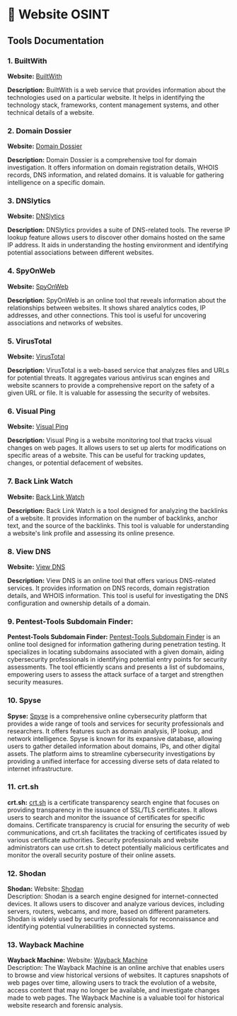 # 🎒 Website OSINT

## Tools Documentation

### 1. BuiltWith

**Website:** [BuiltWith](https://builtwith.com/)

**Description:** BuiltWith is a web service that provides information about the technologies used on a particular website. It helps in identifying the technology stack, frameworks, content management systems, and other technical details of a website.

### 2. Domain Dossier

**Website:** [Domain Dossier](https://centralops.net/co/)

**Description:** Domain Dossier is a comprehensive tool for domain investigation. It offers information on domain registration details, WHOIS records, DNS information, and related domains. It is valuable for gathering intelligence on a specific domain.

### 3. DNSlytics

**Website:** [DNSlytics](https://dnslytics.com/reverse-ip)

**Description:** DNSlytics provides a suite of DNS-related tools. The reverse IP lookup feature allows users to discover other domains hosted on the same IP address. It aids in understanding the hosting environment and identifying potential associations between different websites.

### 4. SpyOnWeb

**Website:** [SpyOnWeb](https://spyonweb.com/)

**Description:** SpyOnWeb is an online tool that reveals information about the relationships between websites. It shows shared analytics codes, IP addresses, and other connections. This tool is useful for uncovering associations and networks of websites.

### 5. VirusTotal

**Website:** [VirusTotal](https://www.virustotal.com/)

**Description:** VirusTotal is a web-based service that analyzes files and URLs for potential threats. It aggregates various antivirus scan engines and website scanners to provide a comprehensive report on the safety of a given URL or file. It is valuable for assessing the security of websites.

### 6. Visual Ping

**Website:** [Visual Ping](https://visualping.io/)

**Description:** Visual Ping is a website monitoring tool that tracks visual changes on web pages. It allows users to set up alerts for modifications on specific areas of a website. This can be useful for tracking updates, changes, or potential defacement of websites.

### 7. Back Link Watch

**Website:** [Back Link Watch](http://backlinkwatch.com/index.php)

**Description:** Back Link Watch is a tool designed for analyzing the backlinks of a website. It provides information on the number of backlinks, anchor text, and the source of the backlinks. This tool is valuable for understanding a website's link profile and assessing its online presence.

### 8. View DNS

**Website:** [View DNS](https://viewdns.info/)

**Description:** View DNS is an online tool that offers various DNS-related services. It provides information on DNS records, domain registration details, and WHOIS information. This tool is useful for investigating the DNS configuration and ownership details of a domain.

### 9. **Pentest-Tools Subdomain Finder:**

**Pentest-Tools Subdomain Finder:** [Pentest-Tools Subdomain Finder](https://pentest-tools.com/information-gathering/find-subdomains-of-domain) is an online tool designed for information gathering during penetration testing. It specializes in locating subdomains associated with a given domain, aiding cybersecurity professionals in identifying potential entry points for security assessments. The tool efficiently scans and presents a list of subdomains, empowering users to assess the attack surface of a target and strengthen security measures.

### 10. **Spyse**

**Spyse:** [Spyse](https://spyse.com/) is a comprehensive online cybersecurity platform that provides a wide range of tools and services for security professionals and researchers. It offers features such as domain analysis, IP lookup, and network intelligence. Spyse is known for its expansive database, allowing users to gather detailed information about domains, IPs, and other digital assets. The platform aims to streamline cybersecurity investigations by providing a unified interface for accessing diverse sets of data related to internet infrastructure.

### 11. **crt.sh**

**crt.sh:** [crt.sh](https://crt.sh/) is a certificate transparency search engine that focuses on providing transparency in the issuance of SSL/TLS certificates. It allows users to search and monitor the issuance of certificates for specific domains. Certificate transparency is crucial for ensuring the security of web communications, and crt.sh facilitates the tracking of certificates issued by various certificate authorities. Security professionals and website administrators can use crt.sh to detect potentially malicious certificates and monitor the overall security posture of their online assets.

### 12. **Shodan**

**Shodan:** Website: [Shodan](https://shodan.io/)\
Description: Shodan is a search engine designed for internet-connected devices. It allows users to discover and analyze various devices, including servers, routers, webcams, and more, based on different parameters. Shodan is widely used by security professionals for reconnaissance and identifying potential vulnerabilities in connected systems.

### 13. **Wayback Machine**

**Wayback Machine:** Website: [Wayback Machine](https://web.archive.org/)\
Description: The Wayback Machine is an online archive that enables users to browse and view historical versions of websites. It captures snapshots of web pages over time, allowing users to track the evolution of a website, access content that may no longer be available, and investigate changes made to web pages. The Wayback Machine is a valuable tool for historical website research and forensic analysis.
